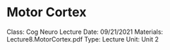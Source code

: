 # Motor Cortex

Class: Cog Neuro
Lecture Date: 09/21/2021
Materials: Lecture8.MotorCortex.pdf
Type: Lecture
Unit: Unit 2
